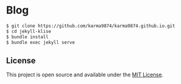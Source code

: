 # Blog

```bash
$ git clone https://github.com/karma9874/karma9874.github.io.git
$ cd jekyll-klise
$ bundle install
$ bundle exec jekyll serve
```
## License

This project is open source and available under the [MIT License](LICENSE).
